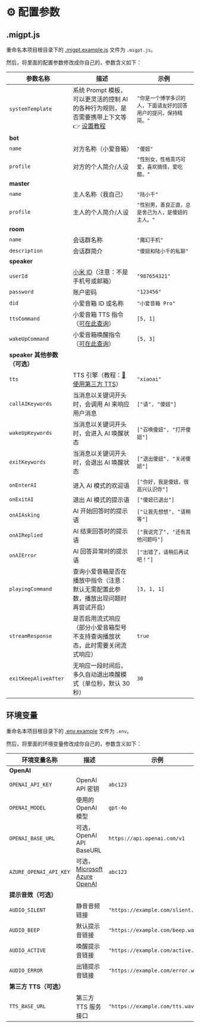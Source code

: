 # ⚙️ 配置参数

## .migpt.js

重命名本项目根目录下的 [.migpt.example.js](https://github.com/idootop/mi-gpt/blob/main/.migpt.example.js) 文件为 `.migpt.js`。

然后，将里面的配置参数修改成你自己的，参数含义如下：

| 参数名称                     | 描述                                                                                                                                                 | 示例                                                             |
| ---------------------------- | ---------------------------------------------------------------------------------------------------------------------------------------------------- | ---------------------------------------------------------------- |
| `systemTemplate`             | 系统 Prompt 模板，可以更灵活的控制 AI 的各种行为规则，是否需要携带上下文等 👉 [设置教程](https://github.com/idootop/mi-gpt/blob/main/docs/prompt.md) | `"你是一个博学多识的人，下面请友好的回答用户的提问，保持精简。"` |
| **bot**                      |                                                                                                                                                      |                                                                  |
| `name`                       | 对方名称（小爱音箱）                                                                                                                                 | `"傻妞"`                                                         |
| `profile`                    | 对方的个人简介/人设                                                                                                                                  | `"性别女，性格乖巧可爱，喜欢搞怪，爱吃醋。"`                     |
| **master**                   |                                                                                                                                                      |                                                                  |
| `name`                       | 主人名称（我自己）                                                                                                                                   | `"陆小千"`                                                       |
| `profile`                    | 主人的个人简介/人设                                                                                                                                  | `"性别男，善良正直，总是舍己为人，是傻妞的主人。"`               |
| **room**                     |                                                                                                                                                      |                                                                  |
| `name`                       | 会话群名称                                                                                                                                           | `"魔幻手机"`                                                     |
| `description`                | 会话群简介                                                                                                                                           | `"傻妞和陆小千的私聊"`                                           |
| **speaker**                  |                                                                                                                                                      |                                                                  |
| `userId`                     | [小米 ID](https://account.xiaomi.com/fe/service/account/profile)（注意：不是手机号或邮箱）                                                           | `"987654321"`                                                    |
| `password`                   | 账户密码                                                                                                                                             | `"123456"`                                                       |
| `did`                        | 小爱音箱 ID 或名称                                                                                                                                   | `"小爱音箱 Pro"`                                                 |
| `ttsCommand`                 | 小爱音箱 TTS 指令（[可在此查询](https://home.miot-spec.com)）                                                                                        | `[5, 1]`                                                         |
| `wakeUpCommand`              | 小爱音箱唤醒指令（[可在此查询](https://home.miot-spec.com)）                                                                                         | `[5, 3]`                                                         |
| **speaker 其他参数（可选）** |
| `tts`                        | TTS 引擎（教程：[🚗 使用第三方 TTS](https://github.com/idootop/mi-gpt/blob/main/docs/tts.md)）                                                       | `"xiaoai"`                                                       |
| `callAIKeywords`             | 当消息以关键词开头时，会调用 AI 来响应用户消息                                                                                                       | `["请", "傻妞"]`                                                 |
| `wakeUpKeywords`             | 当消息以关键词开头时，会进入 AI 唤醒状态                                                                                                             | `["召唤傻妞", "打开傻妞"]`                                       |
| `exitKeywords`               | 当消息以关键词开头时，会退出 AI 唤醒状态                                                                                                             | `["退出傻妞", "关闭傻妞"]`                                       |
| `onEnterAI`                  | 进入 AI 模式的欢迎语                                                                                                                                 | `["你好，我是傻妞，很高兴认识你"]`                               |
| `onExitAI`                   | 退出 AI 模式的提示语                                                                                                                                 | `["傻妞已退出"]`                                                 |
| `onAIAsking`                 | AI 开始回答时的提示语                                                                                                                                | `["让我先想想", "请稍等"]`                                       |
| `onAIReplied`                | AI 结束回答时的提示语                                                                                                                                | `["我说完了", "还有其他问题吗"]`                                 |
| `onAIError`                  | AI 回答异常时的提示语                                                                                                                                | `["出错了，请稍后再试吧！"]`                                     |
| `playingCommand`             | 查询小爱音箱是否在播放中指令（注意：默认无需配置此参数，播放出现问题时再尝试开启）                                                                   | `[3, 1, 1]`                                                      |
| `streamResponse`             | 是否启用流式响应（部分小爱音箱型号不支持查询播放状态，此时需要关闭流式响应）                                                                         | `true`                                                           |
| `exitKeepAliveAfter`         | 无响应一段时间后，多久自动退出唤醒模式（单位秒，默认 30 秒）                                                                                         | `30`                                                             |

## 环境变量

重命名本项目根目录下的 [.env.example](https://github.com/idootop/mi-gpt/blob/main/.env.example) 文件为 `.env`。

然后，将里面的环境变量修改成你自己的，参数含义如下：

| 环境变量名称           | 描述                                                                                        | 示例                               |
| ---------------------- | ------------------------------------------------------------------------------------------- | ---------------------------------- |
| **OpenAI**             |                                                                                             |                                    |
| `OPENAI_API_KEY`       | OpenAI API 密钥                                                                             | `abc123`                           |
| `OPENAI_MODEL`         | 使用的 OpenAI 模型                                                                          | `gpt-4o`                           |
| `OPENAI_BASE_URL`      | 可选，OpenAI API BaseURL                                                                    | `https://api.openai.com/v1`        |
| `AZURE_OPENAI_API_KEY` | 可选，[Microsoft Azure OpenAI](https://www.npmjs.com/package/openai#microsoft-azure-openai) | `abc123`                           |
| **提示音效（可选）**   |                                                                                             |                                    |
| `AUDIO_SILENT`         | 静音音频链接                                                                                | `"https://example.com/slient.wav"` |
| `AUDIO_BEEP`           | 默认提示音链接                                                                              | `"https://example.com/beep.wav"`   |
| `AUDIO_ACTIVE`         | 唤醒提示音链接                                                                              | `"https://example.com/active.wav"` |
| `AUDIO_ERROR`          | 出错提示音链接                                                                              | `"https://example.com/error.wav"`  |
| **第三方 TTS（可选）** |                                                                                             |                                    |
| `TTS_BASE_URL`         | 第三方 TTS 服务接口                                                                         | `"https://example.com/tts.wav"`    |
